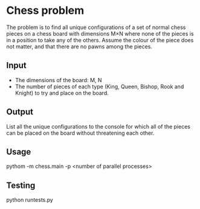 Chess problem
==============

The problem is to find all unique configurations of a set of normal chess pieces 
on a chess board with dimensions M×N where none of the pieces is in a position 
to take any of the others. Assume the colour of the piece does not matter, and 
that there are no pawns among the pieces.

Input
-----
*  The dimensions of the board: M, N
*  The number of pieces of each type (King, Queen, Bishop, Rook and Knight) to try and place on the board.

Output
------
List all the unique configurations to the console for which all of the pieces can be placed on the board without threatening each other.


Usage
-----
pythom -m chess.main -p \<number of parallel processes\>


Testing
-------
python runtests.py


